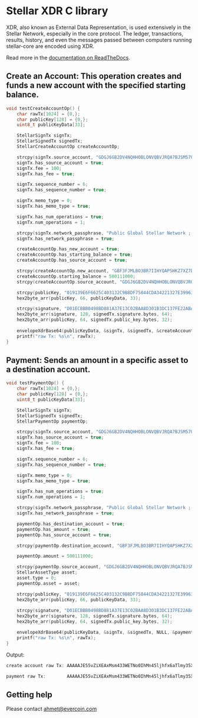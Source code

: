 # Stellar XDR C library

XDR, also known as External Data Representation, is used extensively in the Stellar Network, especially in the core protocol. The ledger, transactions, results, history, and even the messages passed between computers running stellar-core are encoded using XDR.

Read more in the [documentation on ReadTheDocs](https://www.stellar.org/developers/horizon/reference/xdr.html). 

## Create an Account: This operation creates and funds a new account with the specified starting balance.
                   
```c
void testCreateAccountOp() {
    char rawTx[1024] = {0,};
    char publicKey[128] = {0,};
    uint8_t publicKeyData[33];

    StellarSignTx signTx;
    StellarSignedTx signedTx;
    StellarCreateAccountOp createAccountOp;

    strcpy(signTx.source_account, "GDGJ6GB2DV4NQHHOBLONVQBVJRQA7BJSM57UGB5ATKIKBS6SOIU6O5GK");
    signTx.has_source_account = true;
    signTx.fee = 100;
    signTx.has_fee = true;

    signTx.sequence_number = 6;
    signTx.has_sequence_number = true;

    signTx.memo_type = 0;
    signTx.has_memo_type = true;

    signTx.has_num_operations = true;
    signTx.num_operations = 1;

    strcpy(signTx.network_passphrase, "Public Global Stellar Network ; September 2015");
    signTx.has_network_passphrase = true;

    createAccountOp.has_new_account = true;
    createAccountOp.has_starting_balance = true;
    createAccountOp.has_source_account = true;

    strcpy(createAccountOp.new_account, "GBF3FJMLBO3BR7IIHYQAPSHKZ7XZ7DZ4HQ4FXLVNNJZTXMS45MPMM2C2");
    createAccountOp.starting_balance = 500111000;
    strcpy(createAccountOp.source_account, "GDGJ6GB2DV4NQHHOBLONVQBVJRQA7BJSM57UGB5ATKIKBS6SOIU6O5GK");

    strcpy(publicKey, "019139E6F6625C403132C9B8DF75844CDA34221327E3996385FC7A693966CB7E57");
    hex2byte_arr(publicKey, 66, publicKeyData, 33);

    strcpy(signature, "D01ECBBB0498BD881A37E13C02BAA8D301B3DC137FE22ABA46D86556326DCB0ACEB608D4121AC127DE4AF2878DF1CA7E6DAE236A4CA257E5D00562FFCA75A80A");
    hex2byte_arr(signature, 128, signedTx.signature.bytes, 64);
    hex2byte_arr(publicKey, 64, signedTx.public_key.bytes, 32);
    
    envelopeXdrBase64(publicKeyData, &signTx, &signedTx, &createAccountOp, NULL, rawTx);
    printf("raw Tx: %s\n", rawTx);
}

```

## Payment: Sends an amount in a specific asset to a destination account.
                      
```c
void testPaymentOp() {
    char rawTx[1024] = {0,};
    char publicKey[128] = {0,};
    uint8_t publicKeyData[33];

    StellarSignTx signTx;
    StellarSignedTx signedTx;
    StellarPaymentOp paymentOp;

    strcpy(signTx.source_account, "GDGJ6GB2DV4NQHHOBLONVQBVJRQA7BJSM57UGB5ATKIKBS6SOIU6O5GK");
    signTx.has_source_account = true;
    signTx.fee = 100;
    signTx.has_fee = true;

    signTx.sequence_number = 6;
    signTx.has_sequence_number = true;

    signTx.memo_type = 0;
    signTx.has_memo_type = true;

    signTx.has_num_operations = true;
    signTx.num_operations = 1;

    strcpy(signTx.network_passphrase, "Public Global Stellar Network ; September 2015");
    signTx.has_network_passphrase = true;

    paymentOp.has_destination_account = true;
    paymentOp.has_amount = true;
    paymentOp.has_source_account = true;

    strcpy(paymentOp.destination_account, "GBF3FJMLBO3BR7IIHYQAPSHKZ7XZ7DZ4HQ4FXLVNNJZTXMS45MPMM2C2");

    paymentOp.amount = 500111000;

    strcpy(paymentOp.source_account, "GDGJ6GB2DV4NQHHOBLONVQBVJRQA7BJSM57UGB5ATKIKBS6SOIU6O5GK");
    StellarAssetType asset;
    asset.type = 0;
    paymentOp.asset = asset;

    strcpy(publicKey, "019139E6F6625C403132C9B8DF75844CDA34221327E3996385FC7A693966CB7E57");
    hex2byte_arr(publicKey, 66, publicKeyData, 33);
    
    strcpy(signature, "D01ECBBB0498BD881A37E13C02BAA8D301B3DC137FE22ABA46D86556326DCB0ACEB608D4121AC127DE4AF2878DF1CA7E6DAE236A4CA257E5D00562FFCA75A80A");
    hex2byte_arr(signature, 128, signedTx.signature.bytes, 64);
    hex2byte_arr(publicKey, 64, signedTx.public_key.bytes, 32);

    envelopeXdrBase64(publicKeyData, &signTx, &signedTx, NULL, &paymentOp, rawTx);
    printf("raw Tx: %s\n", rawTx);
}

```
Output:
```c
create account raw Tx: AAAAAJE55vZiXEAxMsm433WETNo0IhMn45ljhfx6aTlmy35XAAAAZAAAAAAAAAAGAAAAAAAAAAAAAAABAAAAAAAAAAAAAAAAS7Kliwu2GP0IPiAHyOrP75+PPDw4W66tanM7slzrHsYAAAAAHc8WmAAAAAFpOWbLAAAAANAey7sEmL2IGjfhPAK6qNMBs9wTf+IqukbYZVYybcsKzrYI1BIawSfeSvKHjfHKfm2uI2pMolfl0AVi/8p1qAo=

payment raw Tx:        AAAAAJE55vZiXEAxMsm433WETNo0IhMn45ljhfx6aTlmy35XAAAAZAAAAAAAAAAGAAAAAAAAAAAAAAABAAAAAAAAAAEAAAAAS7Kliwu2GP0IPiAHyOrP75+PPDw4W66tanM7slzrHsYAAAAAAAAAAB3PFpgAAAAAAAAAAWk5ZssAAAAA0B7LuwSYvYgaN+E8Arqo0wGz3BN/4iq6RthlVjJtywrOtgjUEhrBJ95K8oeN8cp+ba4jakyiV+XQBWL/ynWoCg==
```

## Getting help

Please contact ahmet@evercoin.com
